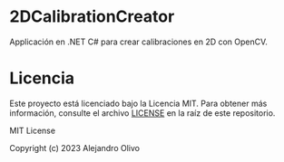 # 2DCalibrationCreator

Applicación en .NET C# para crear calibraciones en 2D con OpenCV.


# Licencia

Este proyecto está licenciado bajo la Licencia MIT. Para obtener más información, consulte el archivo [LICENSE](LICENSE) en la raíz de este repositorio.

MIT License

Copyright (c) 2023 Alejandro Olivo

